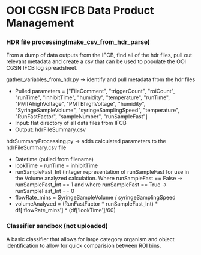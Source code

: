 # OOI CGSN IFCB Data Product Management

### HDR file processing(make_csv_from_hdr_parse)

From a dump of data outputs from the IFCB, find all of the hdr files, pull out relevant metadata and create a csv that can be used to populate the OOI CGSN IFCB log spreadsheet. 

gather_variables_from_hdr.py -> identify and pull metadata from the hdr files
* Pulled parameters = ["FileComment", "triggerCount", "roiCount", "runTime", "inhibitTime", "humidity", "temperature", "runTime", "PMTAhighVoltage", "PMTBhighVoltage", "humidity", "SyringeSampleVolume", "syringeSamplingSpeed", "temperature", "RunFastFactor", "sampleNumber", "runSampleFast"]
* Input: flat directory of all data files from IFCB
* Output: hdrFileSummary.csv

hdrSummaryProcessing.py -> adds calculated parameters to the hdrFileSummary.csv file
* Datetime (pulled from filename)
* lookTime = runTime = inhibitTime
* runSampleFast_Int (integer representation of runSampleFast for use in the Volume analyzed calculation. Where runSampleFast == False -> runSampleFast_Int == 1 and where runSampleFast == True -> runSampleFast_Int == 0
* flowRate_mins = SyringeSampleVolume / syringeSamplingSpeed
* volumeAnalyzed = (RunFastFactor * runSampleFast_Int) * df['flowRate_mins'] * (df['lookTime']/60)
    



### Classifier sandbox (not uploaded)

A basic classifier that allows for large category organism and object identification to allow for quick comparision between ROI bins. 


